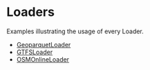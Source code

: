 # Loaders

Examples illustrating the usage of every Loader.

- [GeoparquetLoader](geoparquet_loader.ipynb)
- [GTFSLoader](gtfs_loader.ipynb)
- [OSMOnlineLoader](osm_online_loader.ipynb)
